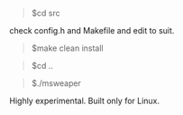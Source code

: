 > $cd src

check config.h and Makefile and edit to suit.

> $make clean install

> $cd ..

> $./msweaper



Highly experimental. Built only for Linux.
